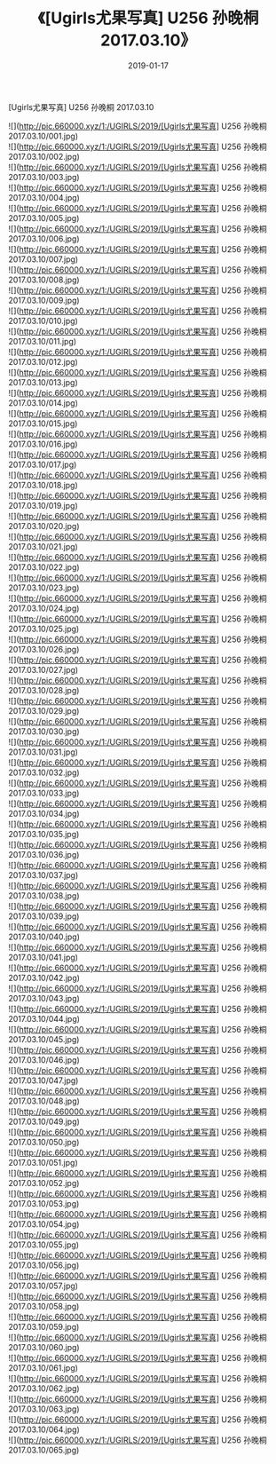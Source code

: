 ﻿---
layout: post
title:  《[Ugirls尤果写真] U256 孙晚桐 2017.03.10》
date:   2019-01-17
img: http://pic.660000.xyz/1:/UGIRLS/2019/[Ugirls尤果写真] U256 孙晚桐 2017.03.10/000.jpg
categories: [美女, 清纯, 唯美]
---

[Ugirls尤果写真] U256 孙晚桐 2017.03.10

 ![](http://pic.660000.xyz/1:/UGIRLS/2019/[Ugirls尤果写真] U256 孙晚桐 2017.03.10/001.jpg) <br>![](http://pic.660000.xyz/1:/UGIRLS/2019/[Ugirls尤果写真] U256 孙晚桐 2017.03.10/002.jpg) <br>![](http://pic.660000.xyz/1:/UGIRLS/2019/[Ugirls尤果写真] U256 孙晚桐 2017.03.10/003.jpg) <br>![](http://pic.660000.xyz/1:/UGIRLS/2019/[Ugirls尤果写真] U256 孙晚桐 2017.03.10/004.jpg) <br>![](http://pic.660000.xyz/1:/UGIRLS/2019/[Ugirls尤果写真] U256 孙晚桐 2017.03.10/005.jpg) <br>![](http://pic.660000.xyz/1:/UGIRLS/2019/[Ugirls尤果写真] U256 孙晚桐 2017.03.10/006.jpg) <br>![](http://pic.660000.xyz/1:/UGIRLS/2019/[Ugirls尤果写真] U256 孙晚桐 2017.03.10/007.jpg) <br>![](http://pic.660000.xyz/1:/UGIRLS/2019/[Ugirls尤果写真] U256 孙晚桐 2017.03.10/008.jpg) <br>![](http://pic.660000.xyz/1:/UGIRLS/2019/[Ugirls尤果写真] U256 孙晚桐 2017.03.10/009.jpg) <br>![](http://pic.660000.xyz/1:/UGIRLS/2019/[Ugirls尤果写真] U256 孙晚桐 2017.03.10/010.jpg) <br>![](http://pic.660000.xyz/1:/UGIRLS/2019/[Ugirls尤果写真] U256 孙晚桐 2017.03.10/011.jpg) <br>![](http://pic.660000.xyz/1:/UGIRLS/2019/[Ugirls尤果写真] U256 孙晚桐 2017.03.10/012.jpg) <br>![](http://pic.660000.xyz/1:/UGIRLS/2019/[Ugirls尤果写真] U256 孙晚桐 2017.03.10/013.jpg) <br>![](http://pic.660000.xyz/1:/UGIRLS/2019/[Ugirls尤果写真] U256 孙晚桐 2017.03.10/014.jpg) <br>![](http://pic.660000.xyz/1:/UGIRLS/2019/[Ugirls尤果写真] U256 孙晚桐 2017.03.10/015.jpg) <br>![](http://pic.660000.xyz/1:/UGIRLS/2019/[Ugirls尤果写真] U256 孙晚桐 2017.03.10/016.jpg) <br>![](http://pic.660000.xyz/1:/UGIRLS/2019/[Ugirls尤果写真] U256 孙晚桐 2017.03.10/017.jpg) <br>![](http://pic.660000.xyz/1:/UGIRLS/2019/[Ugirls尤果写真] U256 孙晚桐 2017.03.10/018.jpg) <br>![](http://pic.660000.xyz/1:/UGIRLS/2019/[Ugirls尤果写真] U256 孙晚桐 2017.03.10/019.jpg) <br>![](http://pic.660000.xyz/1:/UGIRLS/2019/[Ugirls尤果写真] U256 孙晚桐 2017.03.10/020.jpg) <br>![](http://pic.660000.xyz/1:/UGIRLS/2019/[Ugirls尤果写真] U256 孙晚桐 2017.03.10/021.jpg) <br>![](http://pic.660000.xyz/1:/UGIRLS/2019/[Ugirls尤果写真] U256 孙晚桐 2017.03.10/022.jpg) <br>![](http://pic.660000.xyz/1:/UGIRLS/2019/[Ugirls尤果写真] U256 孙晚桐 2017.03.10/023.jpg) <br>![](http://pic.660000.xyz/1:/UGIRLS/2019/[Ugirls尤果写真] U256 孙晚桐 2017.03.10/024.jpg) <br>![](http://pic.660000.xyz/1:/UGIRLS/2019/[Ugirls尤果写真] U256 孙晚桐 2017.03.10/025.jpg) <br>![](http://pic.660000.xyz/1:/UGIRLS/2019/[Ugirls尤果写真] U256 孙晚桐 2017.03.10/026.jpg) <br>![](http://pic.660000.xyz/1:/UGIRLS/2019/[Ugirls尤果写真] U256 孙晚桐 2017.03.10/027.jpg) <br>![](http://pic.660000.xyz/1:/UGIRLS/2019/[Ugirls尤果写真] U256 孙晚桐 2017.03.10/028.jpg) <br>![](http://pic.660000.xyz/1:/UGIRLS/2019/[Ugirls尤果写真] U256 孙晚桐 2017.03.10/029.jpg) <br>![](http://pic.660000.xyz/1:/UGIRLS/2019/[Ugirls尤果写真] U256 孙晚桐 2017.03.10/030.jpg) <br>![](http://pic.660000.xyz/1:/UGIRLS/2019/[Ugirls尤果写真] U256 孙晚桐 2017.03.10/031.jpg) <br>![](http://pic.660000.xyz/1:/UGIRLS/2019/[Ugirls尤果写真] U256 孙晚桐 2017.03.10/032.jpg) <br>![](http://pic.660000.xyz/1:/UGIRLS/2019/[Ugirls尤果写真] U256 孙晚桐 2017.03.10/033.jpg) <br>![](http://pic.660000.xyz/1:/UGIRLS/2019/[Ugirls尤果写真] U256 孙晚桐 2017.03.10/034.jpg) <br>![](http://pic.660000.xyz/1:/UGIRLS/2019/[Ugirls尤果写真] U256 孙晚桐 2017.03.10/035.jpg) <br>![](http://pic.660000.xyz/1:/UGIRLS/2019/[Ugirls尤果写真] U256 孙晚桐 2017.03.10/036.jpg) <br>![](http://pic.660000.xyz/1:/UGIRLS/2019/[Ugirls尤果写真] U256 孙晚桐 2017.03.10/037.jpg) <br>![](http://pic.660000.xyz/1:/UGIRLS/2019/[Ugirls尤果写真] U256 孙晚桐 2017.03.10/038.jpg) <br>![](http://pic.660000.xyz/1:/UGIRLS/2019/[Ugirls尤果写真] U256 孙晚桐 2017.03.10/039.jpg) <br>![](http://pic.660000.xyz/1:/UGIRLS/2019/[Ugirls尤果写真] U256 孙晚桐 2017.03.10/040.jpg) <br>![](http://pic.660000.xyz/1:/UGIRLS/2019/[Ugirls尤果写真] U256 孙晚桐 2017.03.10/041.jpg) <br>![](http://pic.660000.xyz/1:/UGIRLS/2019/[Ugirls尤果写真] U256 孙晚桐 2017.03.10/042.jpg) <br>![](http://pic.660000.xyz/1:/UGIRLS/2019/[Ugirls尤果写真] U256 孙晚桐 2017.03.10/043.jpg) <br>![](http://pic.660000.xyz/1:/UGIRLS/2019/[Ugirls尤果写真] U256 孙晚桐 2017.03.10/044.jpg) <br>![](http://pic.660000.xyz/1:/UGIRLS/2019/[Ugirls尤果写真] U256 孙晚桐 2017.03.10/045.jpg) <br>![](http://pic.660000.xyz/1:/UGIRLS/2019/[Ugirls尤果写真] U256 孙晚桐 2017.03.10/046.jpg) <br>![](http://pic.660000.xyz/1:/UGIRLS/2019/[Ugirls尤果写真] U256 孙晚桐 2017.03.10/047.jpg) <br>![](http://pic.660000.xyz/1:/UGIRLS/2019/[Ugirls尤果写真] U256 孙晚桐 2017.03.10/048.jpg) <br>![](http://pic.660000.xyz/1:/UGIRLS/2019/[Ugirls尤果写真] U256 孙晚桐 2017.03.10/049.jpg) <br>![](http://pic.660000.xyz/1:/UGIRLS/2019/[Ugirls尤果写真] U256 孙晚桐 2017.03.10/050.jpg) <br>![](http://pic.660000.xyz/1:/UGIRLS/2019/[Ugirls尤果写真] U256 孙晚桐 2017.03.10/051.jpg) <br>![](http://pic.660000.xyz/1:/UGIRLS/2019/[Ugirls尤果写真] U256 孙晚桐 2017.03.10/052.jpg) <br>![](http://pic.660000.xyz/1:/UGIRLS/2019/[Ugirls尤果写真] U256 孙晚桐 2017.03.10/053.jpg) <br>![](http://pic.660000.xyz/1:/UGIRLS/2019/[Ugirls尤果写真] U256 孙晚桐 2017.03.10/054.jpg) <br>![](http://pic.660000.xyz/1:/UGIRLS/2019/[Ugirls尤果写真] U256 孙晚桐 2017.03.10/055.jpg) <br>![](http://pic.660000.xyz/1:/UGIRLS/2019/[Ugirls尤果写真] U256 孙晚桐 2017.03.10/056.jpg) <br>![](http://pic.660000.xyz/1:/UGIRLS/2019/[Ugirls尤果写真] U256 孙晚桐 2017.03.10/057.jpg) <br>![](http://pic.660000.xyz/1:/UGIRLS/2019/[Ugirls尤果写真] U256 孙晚桐 2017.03.10/058.jpg) <br>![](http://pic.660000.xyz/1:/UGIRLS/2019/[Ugirls尤果写真] U256 孙晚桐 2017.03.10/059.jpg) <br>![](http://pic.660000.xyz/1:/UGIRLS/2019/[Ugirls尤果写真] U256 孙晚桐 2017.03.10/060.jpg) <br>![](http://pic.660000.xyz/1:/UGIRLS/2019/[Ugirls尤果写真] U256 孙晚桐 2017.03.10/061.jpg) <br>![](http://pic.660000.xyz/1:/UGIRLS/2019/[Ugirls尤果写真] U256 孙晚桐 2017.03.10/062.jpg) <br>![](http://pic.660000.xyz/1:/UGIRLS/2019/[Ugirls尤果写真] U256 孙晚桐 2017.03.10/063.jpg) <br>![](http://pic.660000.xyz/1:/UGIRLS/2019/[Ugirls尤果写真] U256 孙晚桐 2017.03.10/064.jpg) <br>![](http://pic.660000.xyz/1:/UGIRLS/2019/[Ugirls尤果写真] U256 孙晚桐 2017.03.10/065.jpg) <br>